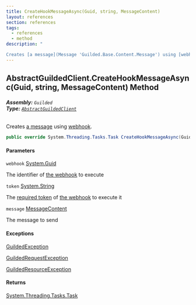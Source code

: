 ```yaml
---
title: CreateHookMessageAsync(Guid, string, MessageContent)
layout: references
section: references
tags:
  - references
  - method
description: "

Creates [a message](Message 'Guilded.Base.Content.Message') using [webhook](AbstractGuildedClient.CreateHookMessageAsync(Guid,string,MessageContent)#Guilded.AbstractGuildedClient.CreateHookMessageAsync(Guid,string,Guilded.Base.Content.MessageContent).webhook 'Guilded.AbstractGuildedClient.CreateHookMessageAsync(Guid, string, Guilded.Base.Content.MessageContent).webhook')."
---
```


## AbstractGuildedClient.CreateHookMessageAsync(Guid, string, MessageContent) Method
###### **Assembly:** `Guilded`<br/>**Type:** [`AbstractGuildedClient`](AbstractGuildedClient 'Guilded.AbstractGuildedClient')

Creates [a message](Message 'Guilded.Base.Content.Message') using [webhook](AbstractGuildedClient.CreateHookMessageAsync(Guid,string,MessageContent)#Guilded.AbstractGuildedClient.CreateHookMessageAsync(Guid,string,Guilded.Base.Content.MessageContent).webhook 'Guilded.AbstractGuildedClient.CreateHookMessageAsync(Guid, string, Guilded.Base.Content.MessageContent).webhook').

```csharp
public override System.Threading.Tasks.Task CreateHookMessageAsync(Guid webhook, string token, Guilded.Base.Content.MessageContent message);
```
#### Parameters

<a name='Guilded.AbstractGuildedClient.CreateHookMessageAsync(Guid,string,Guilded.Base.Content.MessageContent).webhook'></a>

`webhook` [System.Guid](https://docs.microsoft.com/en-us/dotnet/api/System.Guid 'System.Guid')

The identifier of [the webhook](Webhook 'Guilded.Base.Servers.Webhook') to execute

<a name='Guilded.AbstractGuildedClient.CreateHookMessageAsync(Guid,string,Guilded.Base.Content.MessageContent).token'></a>

`token` [System.String](https://docs.microsoft.com/en-us/dotnet/api/System.String 'System.String')

The [required token](Webhook.Token 'Guilded.Base.Servers.Webhook.Token') of [the webhook](Webhook 'Guilded.Base.Servers.Webhook') to execute it

<a name='Guilded.AbstractGuildedClient.CreateHookMessageAsync(Guid,string,Guilded.Base.Content.MessageContent).message'></a>

`message` [MessageContent](MessageContent 'Guilded.Base.Content.MessageContent')

The message to send

#### Exceptions

[GuildedException](GuildedException 'Guilded.Base.GuildedException')

[GuildedRequestException](GuildedRequestException 'Guilded.Base.GuildedRequestException')

[GuildedResourceException](GuildedResourceException 'Guilded.Base.GuildedResourceException')

#### Returns
[System.Threading.Tasks.Task](https://docs.microsoft.com/en-us/dotnet/api/System.Threading.Tasks.Task 'System.Threading.Tasks.Task')